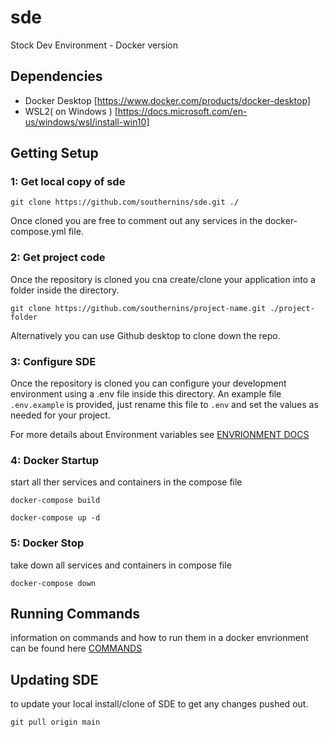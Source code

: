 # sde
 Stock Dev Environment - Docker version

## Dependencies

 - Docker Desktop [https://www.docker.com/products/docker-desktop]
 - WSL2( on Windows ) [https://docs.microsoft.com/en-us/windows/wsl/install-win10]

## Getting Setup

### 1: Get local copy of sde

    git clone https://github.com/southernins/sde.git ./ 

Once cloned you are free to comment out any services in the docker-compose.yml file.

### 2: Get project code
Once the repository is cloned you cna create/clone your application into a folder inside the directory.

    git clone https://github.com/southernins/project-name.git ./project-folder

Alternatively you can use Github desktop to clone down the repo.


### 3: Configure SDE
Once the repository is cloned you can configure your development environment using a .env file inside this directory.  An example file `.env.example` is provided, just rename this file to `.env` and set the values as needed for your project.

For more details about Environment variables see [ENVRIONMENT DOCS](ENV_VARS.MD) 


###  4: Docker Startup 
start all ther services and containers in the compose file

    docker-compose build

    docker-compose up -d


### 5: Docker Stop

take down all services and containers in compose file

    docker-compose down


## Running Commands
information on commands and how to run them in a docker envrionment can be found here [COMMANDS](COMMANDS.MD)


## Updating SDE
to update your local install/clone of SDE to get any changes pushed out.

    git pull origin main